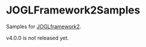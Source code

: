# JOGLFramework2Samples

Samples for [JOGLframework2](https://github.com/Dabasan/JOGLFramework).

v4.0.0 is not released yet.